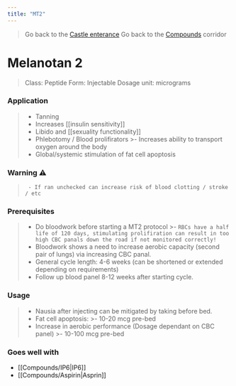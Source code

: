 ```yaml
---
title: "MT2"
---
```

> Go back to the [Castle enterance](_index.md)
> Go back to the [Compounds](Compounds.md) corridor
# Melanotan 2
>Class: Peptide
Form: Injectable
Dosage unit: micrograms

### Application
>- Tanning
>- Increases [[insulin sensitivity]]
>- Libido and [[sexuality functionality]]
>- Phlebotomy / Blood prolifirators 
	>- Increases ability to transport oxygen around the body
>- Global/systemic stimulation of fat cell apoptosis

### Warning ⚠️
>` - If ran unchecked can increase risk of blood clotting / stroke / etc` 

### Prerequisites
>- Do bloodwork before starting a MT2 protocol
	>- `RBCs have a half life of 120 days, stimulating prolifiration can result in too high CBC panals down the road if not monitored correctly!`
>- Bloodwork shows a need to increase aerobic capacity (second pair of lungs) via increasing CBC panal.
>- General cycle length: 4-6 weeks (can be shortened or extended depending on requirements)
>- Follow up blood panel 8-12 weeks after starting cycle.

### Usage
>- Nausia after injecting can be mitigated by taking before bed.
>- Fat cell apoptosis:
	>- 10-20 mcg pre-bed
>- Increase in aerobic performance (Dosage dependant on CBC panel)
	>- 10-100 mcg pre-bed

### Goes well with
- [[Compounds/IP6|IP6]]
- [[Compounds/Aspirin|Asprin]]